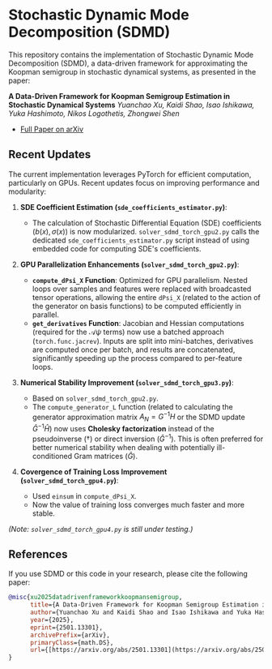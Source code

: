 # Stochastic Dynamic Mode Decomposition (SDMD)

This repository contains the implementation of Stochastic Dynamic Mode Decomposition (SDMD), a data-driven framework for approximating the Koopman semigroup in stochastic dynamical systems, as presented in the paper:

**A Data-Driven Framework for Koopman Semigroup Estimation in Stochastic Dynamical Systems**
*Yuanchao Xu, Kaidi Shao, Isao Ishikawa, Yuka Hashimoto, Nikos Logothetis, Zhongwei Shen*

* [Full Paper on arXiv](https://arxiv.org/abs/2501.13301)

## Recent Updates

The current implementation leverages PyTorch for efficient computation, particularly on GPUs. Recent updates focus on improving performance and modularity:

1.  **SDE Coefficient Estimation (`sde_coefficients_estimator.py`)**:
    * The calculation of Stochastic Differential Equation (SDE) coefficients ($b(x), \sigma(x)$) is now modularized. `solver_sdmd_torch_gpu2.py` calls the dedicated `sde_coefficients_estimator.py` script instead of using embedded code for computing SDE's coefficients.

2.  **GPU Parallelization Enhancements (`solver_sdmd_torch_gpu2.py`)**:
    * **`compute_dPsi_X` Function**: Optimized for GPU parallelism. Nested loops over samples and features were replaced with broadcasted tensor operations, allowing the entire `dPsi_X` (related to the action of the generator on basis functions) to be computed efficiently in parallel.
    * **`get_derivatives` Function**: Jacobian and Hessian computations (required for the $\mathcal{A}\psi$ terms) now use a batched approach (`torch.func.jacrev`). Inputs are split into mini-batches, derivatives are computed once per batch, and results are concatenated, significantly speeding up the process compared to per-feature loops.

3.  **Numerical Stability Improvement (`solver_sdmd_torch_gpu3.py`)**:
    * Based on `solver_sdmd_torch_gpu2.py`.
    * The `compute_generator_L` function (related to calculating the generator approximation matrix $A_N = G^{-1}H$ or the SDMD update $\hat{G}^{-1}\hat{H}$) now uses **Cholesky factorization** instead of the pseudoinverse ($\dagger$) or direct inversion ($\hat{G}^{-1}$). This is often preferred for better numerical stability when dealing with potentially ill-conditioned Gram matrices ($\hat{G}$).

4.  **Covergence of Training Loss Improvement (`solver_sdmd_torch_gpu4.py`)**:
    * Used `einsum` in `compute_dPsi_X`.
    * Now the value of training loss converges much faster and more stable.

*(Note: `solver_sdmd_torch_gpu4.py` is still under testing.)*


## References

If you use SDMD or this code in your research, please cite the following paper:

```bibtex
@misc{xu2025datadrivenframeworkkoopmansemigroup,
      title={A Data-Driven Framework for Koopman Semigroup Estimation in Stochastic Dynamical Systems},
      author={Yuanchao Xu and Kaidi Shao and Isao Ishikawa and Yuka Hashimoto and Nikos Logothetis and Zhongwei Shen},
      year={2025},
      eprint={2501.13301},
      archivePrefix={arXiv},
      primaryClass={math.DS},
      url={[https://arxiv.org/abs/2501.13301](https://arxiv.org/abs/2501.13301)},
}
```

